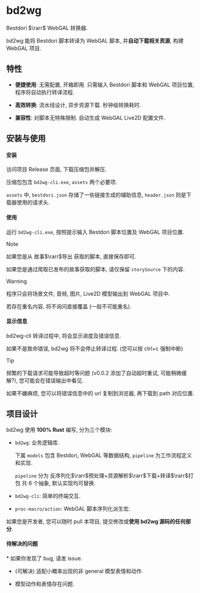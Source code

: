# bd2wg

Bestdori $\rarr$ WebGAL 转换器.

bd2wg 能将 Bestdori 脚本转译为 WebGAL 脚本, 并**自动下载相关资源**, 构建 WebGAL 项目.

## 特性

- **便捷使用**:  无需配置, 开箱即用. 只需输入 Bestdori 脚本和 WebGAL 项目位置, 程序将自动执行转译流程.

- **高效转换**:  流水线设计, 异步资源下载.  秒钟级转换耗时.

- **兼容性**:  对脚本无特殊限制. 自动生成 WebGAL Live2D 配置文件.

## 安装与使用

#### 安装

访问项目 Release 页面, 下载压缩包并解压.

压缩包包含 `bd2wg-cli.exe`, `assets` 两个必要项.

`assets` 中, `bestdori.json` 存储了一些链接生成的辅助信息, `header.json` 则是下载器使用的请求头.

#### 使用

运行 `bd2wg-cli.exe`, 按照提示输入 Bestdori 脚本位置及 WebGAL 项目位置.

> [!NOTE]
>
> 如果您是从 故事$\rarr$导出 获取的脚本, 直接保存即可.
>
> 如果您是通过爬取已发布的故事获取的脚本, 请仅保留 `storySource` 下的内容.

> [!WARNING]
>
> 程序只会将场景文件, 音频, 图片, Live2D 模型输出到 WebGAL 项目中.
>
> 若存在重名内容, 将不询问直接覆盖 (一般不可能重名).

#### 显示信息

bd2wg-cli 转译过程中, 将会显示进度及错误信息.

如果不是致命错误, bd2wg 将不会停止转译过程. (您可以按 ctrl+c 强制中断)

> [!TIP]
>
> 频繁的下载请求可能导致超时等问题 (v0.0.2 添加了自动超时重试, 可能稍微缓解?), 您可能会在错误输出中看见.
>
> 如果不嫌麻烦, 您可以将错误信息中的 url 复制到浏览器, 再下载到 path 对应位置.

## 项目设计

bd2wg 使用 **100% Rust** 编写, 分为三个模块: 

- `bd2wg`:  业务逻辑库.

  下属 `models` 包含 Bestdori, WebGAL 等数据结构, `pipeline` 为工作流程定义和实现.

  `pipeline` 分为 反序列化$\rarr$预处理+资源解析$\rarr$下载+转译$\rarr$打包 共 6 个抽象, 默认实现均可替换.

- `bd2wg-cli`:  简单的终端交互.

- `proc-macro/action`:  WebGAL 脚本序列化派生宏.

如果您是开发者, 您可以随时 pull 本项目, 提交修改或**使用 bd2wg 源码的任何部分**.

#### 待解决的问题

\* 如果你发现了 bug, 请发 issue.

- (可解决) 适配小概率出现的非 general 模型表情和动作.

- 模型动作和表情存在问题.
